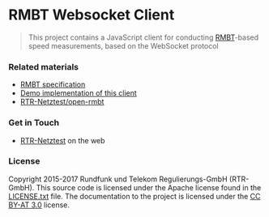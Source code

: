 # RMBT Websocket Client


> This project contains a JavaScript client for conducting [RMBT](https://www.netztest.at/doc/)-based speed 
measurements, based on the WebSocket protocol


### Related materials

* [RMBT specification](https://www.netztest.at/doc/)
* [Demo implementation of this client](https://www.netztest.at/en/Test)
* [RTR-Netztest/open-rmbt](https://github.com/rtr-nettest/open-rmbt)
  

### Get in Touch

* [RTR-Netztest](https://www.netztest.at) on the web


### License

Copyright 2015-2017 Rundfunk und Telekom Regulierungs-GmbH (RTR-GmbH). This source code is licensed under the Apache license found in
the [LICENSE.txt](https://github.com/rtr-nettest/rmbtws/blob/master/LICENSE.txt) file.
The documentation to the project is licensed under the [CC BY-AT 3.0](https://creativecommons.org/licenses/by/3.0/at/deed.de_AT)
license.

